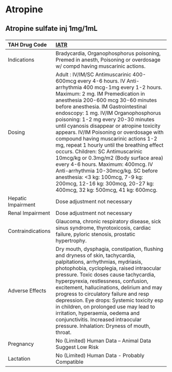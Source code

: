 # Atropine

## Atropine sulfate inj 1mg/1mL

##### 

| TAH Drug Code      | [IATR](https://www.tahsda.org.tw/drugs/hissearch.php?drug_code=IATR)                                                                                                                                                                                                                                                                                                                                                                                                                                                                                                                                                                                                                                                                                           |
|:-------------------|:---------------------------------------------------------------------------------------------------------------------------------------------------------------------------------------------------------------------------------------------------------------------------------------------------------------------------------------------------------------------------------------------------------------------------------------------------------------------------------------------------------------------------------------------------------------------------------------------------------------------------------------------------------------------------------------------------------------------------------------------------------------|
| Indications        | Bradycardia, Organophosphorus poisoning, Premed in anesth, Poisoning or overdosage w/ compd having muscarinic actions.                                                                                                                                                                                                                                                                                                                                                                                                                                                                                                                                                                                                                                         |
| Dosing             | Adult : IV/IM/SC Antimuscarinic 400-600mcg every 4-6 hours. IV Anti-arrhythmia 400 mcg-1mg every 1-2 hours. Maximum: 2 mg. IM Premedication in anesthesia 200-600 mcg 30-60 minutes before anesthesia. IM Gastrointestinal endoscopy: 1 mg. IV/IM Organophosphorus poisoning: 1-2 mg every 20-30 minutes until cyanosis disappear or atropine toxicity appears. IV/IM Poisoning or overdosage with compound having muscarinic actions 1-2 mg, repeat 1 hourly until the breathing effect occurs. Children: SC Antimuscarinic 10mcg/kg or 0.3mg/m2 (Body surface area) every 4-6 hours. Maximum: 400mcg. IV Anti-arrhythmia 10-30mcg/kg. SC before anesthesia: <3 kg: 100mcg, 7-9 kg: 200mcg, 12-16 kg: 300mcg, 20-27 kg: 400mcg, 32 kg: 500mcg, 41 kg: 600mcg. |
| Hepatic Impairment | Dose adjustment not necessary                                                                                                                                                                                                                                                                                                                                                                                                                                                                                                                                                                                                                                                                                                                                  |
| Renal Impairment   | Dose adjustment not necessary                                                                                                                                                                                                                                                                                                                                                                                                                                                                                                                                                                                                                                                                                                                                  |
| Contraindications  | Glaucoma, chronic respiratory disease, sick sinus syndrome, thyrotoxicosis, cardiac failure, pyloric stenosis, prostatic hypertrophy.                                                                                                                                                                                                                                                                                                                                                                                                                                                                                                                                                                                                                          |
| Adverse Effects    | Dry mouth, dysphagia, constipation, flushing and dryness of skin, tachycardia, palpitations, arrhythmias, mydriasis, photophobia, cycloplegia, raised intraocular pressure. Toxic doses cause tachycardia, hyperpyrexia, restlessness, confusion, excitement, hallucinations, delirium and may progress to circulatory failure and resp depression. Eye drops: Systemic toxicity esp in children, on prolonged use may lead to irritation, hyperaemia, oedema and conjunctivitis. Increased intraocular pressure. Inhalation: Dryness of mouth, throat.                                                                                                                                                                                                        |
| Pregnancy          | No (Limited) Human Data – Animal Data Suggest Low Risk                                                                                                                                                                                                                                                                                                                                                                                                                                                                                                                                                                                                                                                                                                         |
| Lactation          | No (Limited) Human Data - Probably Compatible                                                                                                                                                                                                                                                                                                                                                                                                                                                                                                                                                                                                                                                                                                                  |

